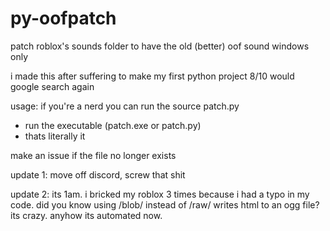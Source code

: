 # py-oofpatch
patch roblox's sounds folder to have the old (better) oof sound
windows only

i made this after suffering to make my first python project
8/10 would google search again

usage:
if you're a nerd you can run the source patch.py
- run the executable (patch.exe or patch.py)
- thats literally it

make an issue if the file no longer exists 

update 1:
move off discord, screw that shit

update 2: 
its 1am. i bricked my roblox 3 times because i had a typo in my code. did you know using /blob/ instead of /raw/ writes html to an ogg file? its crazy. anyhow its automated now. 

